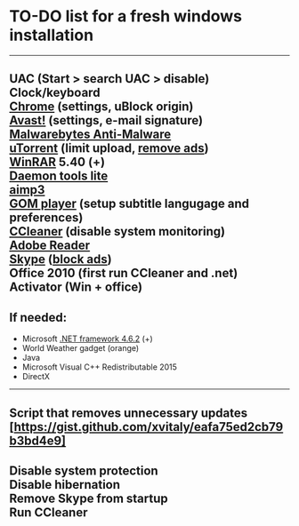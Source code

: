 # TO-DO list for a fresh windows installation
---
**UAC** (Start > search UAC > disable)  
**Clock/keyboard**  
**[Chrome]** (settings, uBlock origin)  
**[Avast!]** (settings, e-mail signature)  
**[Malwarebytes Anti-Malware]**  
**[uTorrent]** (limit upload, [remove ads])  
**[WinRAR]** 5.40 (+)  
**[Daemon tools lite]**  
**[aimp3]**  
**[GOM player]** (setup subtitle langugage and preferences)  
**[CCleaner]** (disable system monitoring)  
**[Adobe Reader]**  
**[Skype]** ([block ads])  
**Office 2010** (first run CCleaner and .net)  
**Activator** (Win + office)  
---
## If needed:
* Microsoft [.NET framework 4.6.2] (+)
* World Weather gadget (orange)
* Java
* Microsoft Visual C++ Redistributable 2015
* DirectX
---
Script that removes unnecessary updates  
[https://gist.github.com/xvitaly/eafa75ed2cb79b3bd4e9]
---
Disable system protection  
Disable hibernation  
Remove Skype from startup  
Run CCleaner  
---
[Avast!]: <https://www.avast.com/index>
[Chrome]: <https://www.google.com/chrome/browser/desktop/>
[Malwarebytes Anti-Malware]: <https://www.malwarebytes.com/mwb-download/>
[uTorrent]: <http://www.utorrent.com/intl/en>
[remove ads]: <https://forum.utorrent.com/topic/81421-321-how-to-turn-off-ads-except-for-the-silly-upgrade-banner/?page=3>
[WinRAR]: <https://thepiratebay.org/search/winrar/0/99/0>
[Daemon tools lite]: <http://www.disk-tools.com/download/daemon>
[aimp3]: <http://www.aimp.ru/>
[GOM player]: <http://filehippo.com/download_gom_player>
[CCleaner]: <http://filehippo.com/download_ccleaner>
[Adobe Reader]: <https://get.adobe.com/reader/>
[Skype]: <https://www.skype.com/en/download-skype/skype-for-computer/>
[block ads]: <http://winaero.com/blog/how-to-disable-ads-in-skype-updated-for-recent-versions/>
[.NET framework 4.6.2]: <https://www.microsoft.com/en-us/download/details.aspx?id=53345>
[https://gist.github.com/xvitaly/eafa75ed2cb79b3bd4e9]: <https://gist.github.com/xvitaly/eafa75ed2cb79b3bd4e9>
